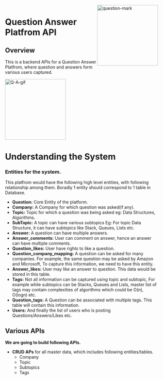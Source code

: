 <img align= right width = 200 src="https://us.v-cdn.net/6031544/uploads/editor/ac/j3835e181avs.gif" alt = "question-mark"/>

<h1>Question Answer Platfrom API</h1>

## Overview
This is a backend APIs for a Question Answer Platfrom, where question and answers form various users captured.


<img width = 200  src="https://www.raulvelazquezphd.com/wp-content/uploads/2017/10/Interview-Questions.gif" alt="Q-A-gif"/>

<h1>Understanding the System</h1>
<h3>Entities for the system.</h3>
<p>This platfrom would have the following high level entities, with following relationship among them. Boradly 1 entity should correspond to 1 table in Database. </p>
<ul>
  <li><strong>Question:</strong> Core Entity of the platform.</li>
  <li><strong>Company:</strong> A Company for which question was asked(if any).</li>
  <li><strong>Topic:</strong> Topic for which a question was being asked eg: Data Structures, Algorithms.</li>
  <li><strong>SubTopic:</strong> A topic can have various subtopics Eg: For topic Data Structure, it can have subtopics like Stack, Queues, Lists etc.</li>
  <li><strong>Answer:</strong> A question can have multiple answers.</li>
  <li><strong>Answer_comments:</strong> User can comment on answer, hence an answer can have multiple comments.</li>
  <li><strong>Question_likes:</strong> User have rights to like a question.</li>
  <li><strong>Question_company_mapping:</strong> A question can be asked for many companies. For example, the same question may be asked by Amazon and Microsoft, To capture this information, we need to have this entity.</li>
  <li><strong>Answer_likes:</strong> User may like an answer to question. This data would be stored in this table.</li>
  <li><strong>Tags:</strong> Not all information can be captured using topic and subtopic, For example while subtopics can be Stacks, Queues and Lists, master list of tags may contain complexities of algorithms which could be O(n), O(logn) etc.</li>
  <li><strong>Question_tags:</strong> A Question can be associated with multiple tags. This table will contain this information.</li>
  <li><strong>Users:</strong> And finally the list of users who is posting Questions/Answers/Likes etc.</li>
</ul>

## Various APIs
<Strong>We are going to build following APIs.</strong>

<ul>
  <li><strong>CRUD APs</strong> for all master data, which includes following entities/tables.
    <ul>
      <li>Company</li>
      <li>Topic</li>
      <li>Subtopics</li>
      <li>Tags</li>
    </ul>
  
  </li>
</ul>